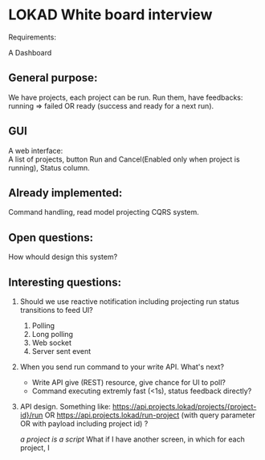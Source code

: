 # LOKAD White board interview 
Requirements:

A Dashboard

## General purpose:
We have projects, each project can be run. Run them, have feedbacks: running => failed OR ready (success and ready for a next run).

## GUI
A web interface:  
A list of projects, button Run and Cancel(Enabled only when project is running), Status column.

## Already implemented:
Command handling, read model projecting CQRS system.

## Open questions:
How whould design this system?

## Interesting questions:
1. Should we use reactive notification including projecting run status transitions to feed UI?
   1. Polling
   1. Long polling
   1. Web socket
   1. Server sent event
1. When you send run command to your write API. What's next?
   - Write API give (REST) resource, give chance for UI to poll?
   - Command executing extremly fast (<1s), status feedback directly?
1. API design.
   Something like: https://api.projects.lokad/projects/{project-id}/run OR
   https://api.projects.lokad/run-project (with query parameter OR with payload including project id) ?
   
   *a project is a script*
   What if I have another screen, in which for each project, I

